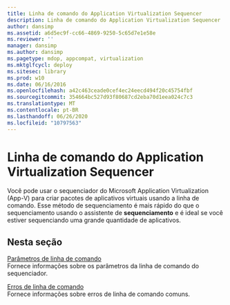 ```yaml
---
title: Linha de comando do Application Virtualization Sequencer
description: Linha de comando do Application Virtualization Sequencer
author: dansimp
ms.assetid: a6d5ec9f-cc66-4869-9250-5c65d7e1e58e
ms.reviewer: ''
manager: dansimp
ms.author: dansimp
ms.pagetype: mdop, appcompat, virtualization
ms.mktglfcycl: deploy
ms.sitesec: library
ms.prod: w10
ms.date: 06/16/2016
ms.openlocfilehash: a42c463ceade0cef4ec24eecd494f20c45754fbf
ms.sourcegitcommit: 354664bc527d93f80687cd2eba70d1eea024c7c3
ms.translationtype: MT
ms.contentlocale: pt-BR
ms.lasthandoff: 06/26/2020
ms.locfileid: "10797563"
---
```

# Linha de comando do Application Virtualization Sequencer


Você pode usar o sequenciador do Microsoft Application Virtualization (App-V) para criar pacotes de aplicativos virtuais usando a linha de comando. Esse método de sequenciamento é mais rápido do que o sequenciamento usando o assistente de **sequenciamento** e é ideal se você estiver sequenciando uma grande quantidade de aplicativos.

## Nesta seção


<a href="" id="command-line-parameters"></a>[Parâmetros de linha de comando](command-line-parameters.md)  
Fornece informações sobre os parâmetros da linha de comando do sequenciador.

<a href="" id="command-line-errors"></a>[Erros de linha de comando](command-line-errors.md)  
Fornece informações sobre erros de linha de comando comuns.

 

 





